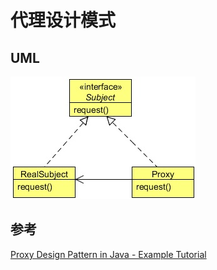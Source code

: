 # 代理设计模式

## UML

![代理设计模式UML](./img/proxy-pattern.jpg)

## 参考

[Proxy Design Pattern in Java - Example Tutorial](http://www.javacodegeeks.com/2015/09/proxy-design-pattern.html)
